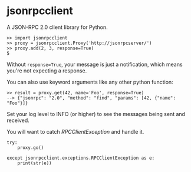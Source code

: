 jsonrpcclient
=============

A JSON-RPC 2.0 client library for Python.

    >> import jsonrpcclient
    >> proxy = jsonrpcclient.Proxy('http://jsonrpcserver/')
    >> proxy.add(2, 3, response=True)
    5

Without ``response=True``, your message is just a notification, which means
you're not expecting a response.

You can also use keyword arguments like any other python function:

    >> result = proxy.get(42, name='Foo', response=True)
    --> {"jsonrpc": "2.0", "method": "find", "params": [42, {"name": "Foo"}]}

Set your log level to INFO (or higher) to see the messages being sent and
received.

You will want to catch *RPCClientException* and handle it.

    try:
        proxy.go()

    except jsonrpcclient.exceptions.RPCClientException as e:
        print(str(e))
